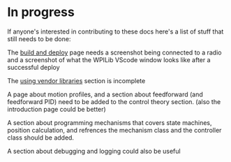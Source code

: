 # In progress

If anyone's interested in contributing to these docs here's a list of stuff that still needs to be done:

The [build and deploy](../getting_started/build_and_deploy.md) page needs a screenshot being connected to a radio and a screenshot of what the WPILib VScode window looks like after a successful deploy

The [using vendor libraries](../vendor_libs/using_vendor_libs/index.rst) section is incomplete

A page about motion profiles, and a section about feedforward (and feedforward PID) need to be added to the control theory section. (also the introduction page could be better)

A section about programming mechanisms that covers state machines, position calculation, and refrences the mechanism class and the controller class should be added.

A section about debugging and logging could also be useful